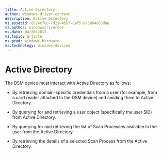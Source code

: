 ```yaml
---
title: Active Directory
author: windows-driver-content
description: Active Directory
ms.assetid: 8524c708-7d21-4657-8af5-975894808d8e
ms.author: windowsdriverdev
ms.date: 04/20/2017
ms.topic: article
ms.prod: windows-hardware
ms.technology: windows-devices
---
```


# Active Directory


The DSM device must interact with Active Directory as follows:

-   By retrieving domain-specific credentials from a user (for example, from a card reader attached to the DSM device) and sending them to Active Directory.

-   By querying for and retrieving a user object (specifically the user SID) from Active Directory.

-   By querying for and retrieving the list of Scan Processes available to the user from the Active Directory.

-   By retrieving the details of a selected Scan Process from the Active Directory.

 

 




